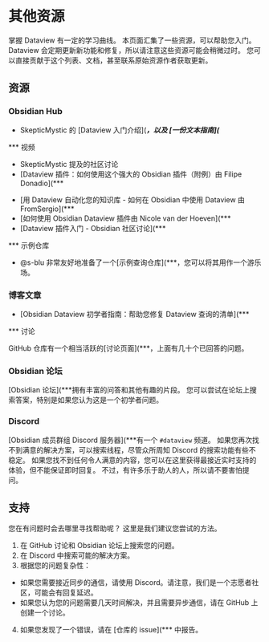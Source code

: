 # 其他资源

掌握 Dataview 有一定的学习曲线。
本页面汇集了一些资源，可以帮助您入门。
Dataview 会定期更新新功能和修复，所以请注意这些资源可能会稍微过时。
您可以直接贡献于这个列表、文档，甚至联系原始资源作者获取更新。

## 资源

### Obsidian Hub

- SkepticMystic 的 [Dataview 入门介绍](***，以及 [一份文本指南](***

*** 视频

- SkepticMystic 提及的社区讨论
- [Dataview 插件：如何使用这个强大的 Obsidian 插件（附例）由 Filipe Donadio](***
* [用 Dataview 自动化您的知识库 - 如何在 Obsidian 中使用 Dataview 由 FromSergio](***
* [如何使用 Obsidian Dataview 插件由 Nicole van der Hoeven](***
* [Dataview 插件入门 - Obsidian 社区讨论](***

*** 示例仓库

- @s-blu 非常友好地准备了一个[示例查询仓库](***，您可以将其用作一个游乐场。

### 博客文章

- [Obsidian Dataview 初学者指南：帮助您修复 Dataview 查询的清单](***

*** 讨论

GitHub 仓库有一个相当活跃的[讨论页面](***，上面有几十个已回答的问题。

### Obsidian 论坛

[Obsidian 论坛](***拥有丰富的问答和其他有趣的片段。
您可以尝试在论坛上搜索答案，特别是如果您认为这是一个初学者问题。

### Discord

[Obsidian 成员群组 Discord 服务器](***有一个 `#dataview` 频道。
如果您再次找不到满意的解决方案，可以搜索线程，尽管众所周知 Discord 的搜索功能有些不稳定。
如果您找不到任何令人满意的内容，您可以在这里获得最接近实时支持的体验，但不能保证即时回复。
不过，有许多乐于助人的人，所以请不要害怕提问。

## 支持

您在有问题时会去哪里寻找帮助呢？
这里是我们建议您尝试的方法。

1. 在 GitHub 讨论和 Obsidian 论坛上搜索您的问题。
2. 在 Discord 中搜索可能的解决方案。
3. 根据您的问题复杂性：

- 如果您需要接近同步的通信，请使用 Discord。请注意，我们是一个志愿者社区，可能会有回复延迟。
- 如果您认为您的问题需要几天时间解决，并且需要异步通信，请在 GitHub 上创建一个讨论。

4. 如果您发现了一个错误，请在 [仓库的 issue](*** 中报告。

